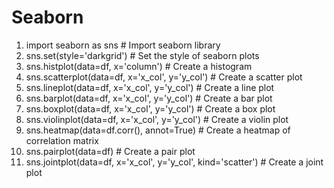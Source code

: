 # Seaborn

1. import seaborn as sns # Import seaborn library
2. sns.set(style='darkgrid') # Set the style of seaborn plots
3. sns.histplot(data=df, x='column') # Create a histogram
4. sns.scatterplot(data=df, x='x_col', y='y_col') # Create a scatter plot
5. sns.lineplot(data=df, x='x_col', y='y_col') # Create a line plot
6. sns.barplot(data=df, x='x_col', y='y_col') # Create a bar plot
7. sns.boxplot(data=df, x='x_col', y='y_col') # Create a box plot
8. sns.violinplot(data=df, x='x_col', y='y_col') # Create a violin plot
9. sns.heatmap(data=df.corr(), annot=True) # Create a heatmap of correlation matrix
10. sns.pairplot(data=df) # Create a pair plot
11. sns.jointplot(data=df, x='x_col', y='y_col', kind='scatter') # Create a joint plot